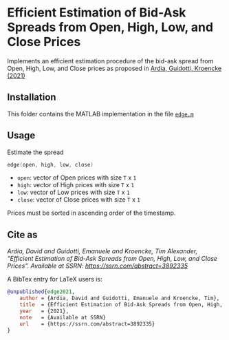 # Efficient Estimation of Bid-Ask Spreads from Open, High, Low, and Close Prices

Implements an efficient estimation procedure of the bid-ask spread from Open, High, Low, and Close prices as proposed in [Ardia, Guidotti, Kroencke (2021)](https://www.ssrn.com/abstract=3892335)

## Installation

This folder contains the MATLAB implementation in the file [`edge.m`](https://github.com/eguidotti/bidask/tree/main/matlab/edge.m)

## Usage

Estimate the spread

```c++
edge(open, high, low, close)
```

- `open`: vector of Open prices with size `T` x `1`
- `high`: vector of High prices with size `T` x `1`
- `low`: vector of Low prices with size `T` x `1`
- `close`: vector of Close prices with size `T` x `1`

Prices must be sorted in ascending order of the timestamp.

## Cite as

*Ardia, David and Guidotti, Emanuele and Kroencke, Tim Alexander, "Efficient Estimation of Bid-Ask Spreads from Open, High, Low, and Close Prices". Available at SSRN: https://ssrn.com/abstract=3892335*

A BibTex  entry for LaTeX users is:

```bibtex
@unpublished{edge2021,
    author = {Ardia, David and Guidotti, Emanuele and Kroencke, Tim},
    title  = {Efficient Estimation of Bid-Ask Spreads from Open, High, Low, and Close Prices},
    year   = {2021},
    note   = {Available at SSRN}
    url    = {https://ssrn.com/abstract=3892335}
}
```

